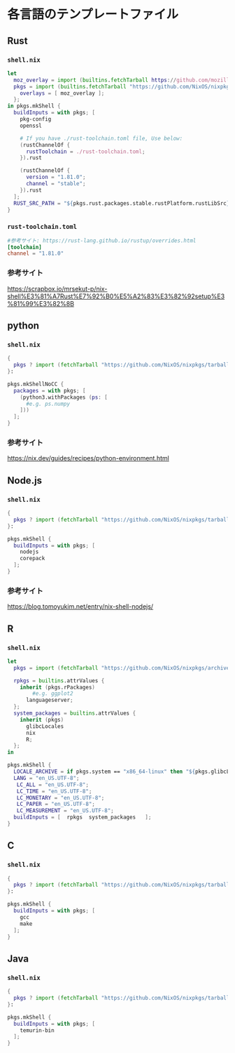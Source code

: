 # 各言語のテンプレートファイル

## Rust

### `shell.nix`

```nix
let
  moz_overlay = import (builtins.fetchTarball https://github.com/mozilla/nixpkgs-mozilla/archive/master.tar.gz);
  pkgs = import (builtins.fetchTarball "https://github.com/NixOS/nixpkgs/archive/5de1564aed415bf9d0f281461babc2d101dd49ff.tar.gz") {
    overlays = [ moz_overlay ];
  };
in pkgs.mkShell {
  buildInputs = with pkgs; [
    pkg-config
    openssl

    # If you have ./rust-toolchain.toml file, Use below:
    (rustChannelOf {
      rustToolchain = ./rust-toolchain.toml;
    }).rust

    (rustChannelOf {
      version = "1.81.0";
      channel = "stable";
    }).rust
  ];
  RUST_SRC_PATH = "${pkgs.rust.packages.stable.rustPlatform.rustLibSrc}";
}
```

### `rust-toolchain.toml`

```toml
#参考サイト: https://rust-lang.github.io/rustup/overrides.html
[toolchain]
channel = "1.81.0"
```

### 参考サイト

https://scrapbox.io/mrsekut-p/nix-shell%E3%81%A7Rust%E7%92%B0%E5%A2%83%E3%82%92setup%E3%81%99%E3%82%8B

## python

### `shell.nix`

```nix
{
  pkgs ? import (fetchTarball "https://github.com/NixOS/nixpkgs/tarball/nixos-24.11") { },
}:

pkgs.mkShellNoCC {
  packages = with pkgs; [
    (python3.withPackages (ps: [
      #e.g. ps.numpy
    ]))
  ];
}
```

### 参考サイト

https://nix.dev/guides/recipes/python-environment.html

## Node.js

### `shell.nix`

```nix
{
  pkgs ? import (fetchTarball "https://github.com/NixOS/nixpkgs/tarball/nixos-24.11") { },
}:

pkgs.mkShell {
  buildInputs = with pkgs; [
    nodejs
    corepack
  ];
}
```

### 参考サイト

https://blog.tomoyukim.net/entry/nix-shell-nodejs/

## R

### `shell.nix`

```nix
let
  pkgs = import (fetchTarball "https://github.com/NixOS/nixpkgs/archive/658e7223191d2598641d50ee4e898126768fe847.tar.gz") {};

  rpkgs = builtins.attrValues {
    inherit (pkgs.rPackages)
        #e.g. ggplot2
      languageserver;
  };
  system_packages = builtins.attrValues {
    inherit (pkgs)
      glibcLocales
      nix
      R;
  };
in

pkgs.mkShell {
  LOCALE_ARCHIVE = if pkgs.system == "x86_64-linux" then "${pkgs.glibcLocales}/lib/locale/locale-archive" else "";
  LANG = "en_US.UTF-8";
   LC_ALL = "en_US.UTF-8";
   LC_TIME = "en_US.UTF-8";
   LC_MONETARY = "en_US.UTF-8";
   LC_PAPER = "en_US.UTF-8";
   LC_MEASUREMENT = "en_US.UTF-8";
  buildInputs = [  rpkgs  system_packages   ];
}
```

## C

### `shell.nix`

```nix
{
  pkgs ? import (fetchTarball "https://github.com/NixOS/nixpkgs/tarball/nixos-24.11") { },
}:

pkgs.mkShell {
  buildInputs = with pkgs; [
    gcc
    make
  ];
}
```

## Java

### `shell.nix`

```nix
{
  pkgs ? import (fetchTarball "https://github.com/NixOS/nixpkgs/tarball/nixos-24.11") { },
}:

pkgs.mkShell {
  buildInputs = with pkgs; [
    temurin-bin
  ];
}
```
